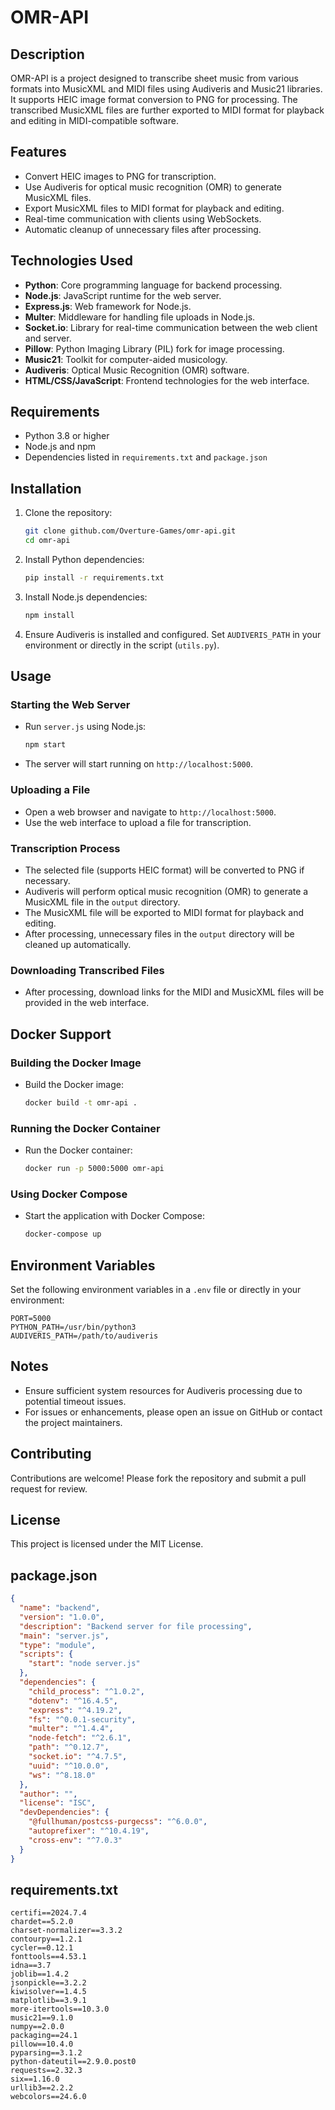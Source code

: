 # OMR-API

## Description
OMR-API is a project designed to transcribe sheet music from various formats into MusicXML and MIDI files using Audiveris and Music21 libraries. It supports HEIC image format conversion to PNG for processing. The transcribed MusicXML files are further exported to MIDI format for playback and editing in MIDI-compatible software.

## Features
- Convert HEIC images to PNG for transcription.
- Use Audiveris for optical music recognition (OMR) to generate MusicXML files.
- Export MusicXML files to MIDI format for playback and editing.
- Real-time communication with clients using WebSockets.
- Automatic cleanup of unnecessary files after processing.

## Technologies Used
- **Python**: Core programming language for backend processing.
- **Node.js**: JavaScript runtime for the web server.
- **Express.js**: Web framework for Node.js.
- **Multer**: Middleware for handling file uploads in Node.js.
- **Socket.io**: Library for real-time communication between the web client and server.
- **Pillow**: Python Imaging Library (PIL) fork for image processing.
- **Music21**: Toolkit for computer-aided musicology.
- **Audiveris**: Optical Music Recognition (OMR) software.
- **HTML/CSS/JavaScript**: Frontend technologies for the web interface.

## Requirements
- Python 3.8 or higher
- Node.js and npm
- Dependencies listed in `requirements.txt` and `package.json`

## Installation
1. Clone the repository:
   ```sh
   git clone github.com/Overture-Games/omr-api.git
   cd omr-api
   ```

2. Install Python dependencies:
   ```sh
   pip install -r requirements.txt
   ```

3. Install Node.js dependencies:
   ```sh
   npm install
   ```

4. Ensure Audiveris is installed and configured. Set `AUDIVERIS_PATH` in your environment or directly in the script (`utils.py`).

## Usage
### Starting the Web Server
- Run `server.js` using Node.js:
  ```sh
  npm start
  ```
- The server will start running on `http://localhost:5000`.

### Uploading a File
- Open a web browser and navigate to `http://localhost:5000`.
- Use the web interface to upload a file for transcription.

### Transcription Process
- The selected file (supports HEIC format) will be converted to PNG if necessary.
- Audiveris will perform optical music recognition (OMR) to generate a MusicXML file in the `output` directory.
- The MusicXML file will be exported to MIDI format for playback and editing.
- After processing, unnecessary files in the `output` directory will be cleaned up automatically.

### Downloading Transcribed Files
- After processing, download links for the MIDI and MusicXML files will be provided in the web interface.

## Docker Support
### Building the Docker Image
- Build the Docker image:
  ```sh
  docker build -t omr-api .
  ```

### Running the Docker Container
- Run the Docker container:
  ```sh
  docker run -p 5000:5000 omr-api
  ```

### Using Docker Compose
- Start the application with Docker Compose:
  ```sh
  docker-compose up
  ```

## Environment Variables
Set the following environment variables in a `.env` file or directly in your environment:
```
PORT=5000
PYTHON_PATH=/usr/bin/python3
AUDIVERIS_PATH=/path/to/audiveris
```

## Notes
- Ensure sufficient system resources for Audiveris processing due to potential timeout issues.
- For issues or enhancements, please open an issue on GitHub or contact the project maintainers.

## Contributing
Contributions are welcome! Please fork the repository and submit a pull request for review.

## License
This project is licensed under the MIT License.

## package.json
```json
{
  "name": "backend",
  "version": "1.0.0",
  "description": "Backend server for file processing",
  "main": "server.js",
  "type": "module",
  "scripts": {
    "start": "node server.js"
  },
  "dependencies": {
    "child_process": "^1.0.2",
    "dotenv": "^16.4.5",
    "express": "^4.19.2",
    "fs": "^0.0.1-security",
    "multer": "^1.4.4",
    "node-fetch": "^2.6.1",
    "path": "^0.12.7",
    "socket.io": "^4.7.5",
    "uuid": "^10.0.0",
    "ws": "^8.18.0"
  },
  "author": "",
  "license": "ISC",
  "devDependencies": {
    "@fullhuman/postcss-purgecss": "^6.0.0",
    "autoprefixer": "^10.4.19",
    "cross-env": "^7.0.3"
  }
}
```

## requirements.txt
```
certifi==2024.7.4
chardet==5.2.0
charset-normalizer==3.3.2
contourpy==1.2.1
cycler==0.12.1
fonttools==4.53.1
idna==3.7
joblib==1.4.2
jsonpickle==3.2.2
kiwisolver==1.4.5
matplotlib==3.9.1
more-itertools==10.3.0
music21==9.1.0
numpy==2.0.0
packaging==24.1
pillow==10.4.0
pyparsing==3.1.2
python-dateutil==2.9.0.post0
requests==2.32.3
six==1.16.0
urllib3==2.2.2
webcolors==24.6.0
```
